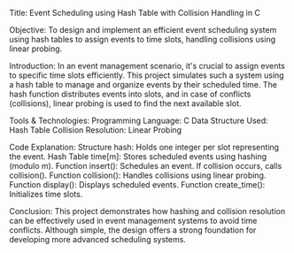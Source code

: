 Title: 
Event Scheduling using Hash Table with Collision Handling in C

Objective:
To design and implement an efficient event scheduling system using hash tables to assign events to time slots, handling collisions using linear probing.

Introduction:
In an event management scenario, it's crucial to assign events to specific time slots efficiently. This project simulates such a system using a hash table to manage and organize events by their scheduled time. The hash function distributes events into slots, and in case of conflicts (collisions), linear probing is used to find the next available slot.

Tools & Technologies:
Programming Language: C
Data Structure Used: Hash Table
Collision Resolution: Linear Probing
            
Code Explanation:
Structure hash: Holds one integer per slot representing the event.
Hash Table time[m]: Stores scheduled events using hashing (modulo m).
Function insert(): Schedules an event. If collision occurs, calls collision().
Function collision(): Handles collisions using linear probing.
Function display(): Displays scheduled events.
Function create_time(): Initializes time slots. 

Conclusion:
This project demonstrates how hashing and collision resolution can be effectively used in event management systems to avoid time conflicts. Although simple, the design offers a strong foundation for developing more advanced scheduling systems.
